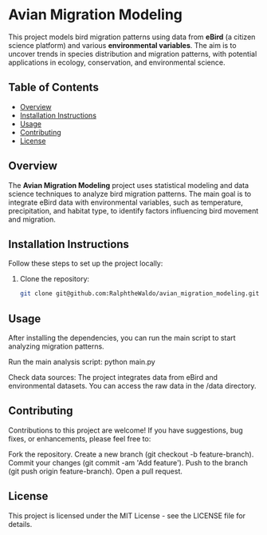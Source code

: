 # Avian Migration Modeling

This project models bird migration patterns using data from **eBird** (a citizen science platform) and various **environmental variables**. The aim is to uncover trends in species distribution and migration patterns, with potential applications in ecology, conservation, and environmental science.

## Table of Contents

- [Overview](#overview)
- [Installation Instructions](#installation-instructions)
- [Usage](#usage)
- [Contributing](#contributing)
- [License](#license)

## Overview

The **Avian Migration Modeling** project uses statistical modeling and data science techniques to analyze bird migration patterns. The main goal is to integrate eBird data with environmental variables, such as temperature, precipitation, and habitat type, to identify factors influencing bird movement and migration.

## Installation Instructions

Follow these steps to set up the project locally:

1. Clone the repository:
   ```bash
   git clone git@github.com:RalphtheWaldo/avian_migration_modeling.git

## Usage

After installing the dependencies, you can run the main script to start analyzing migration patterns.

Run the main analysis script:
python main.py

Check data sources:
The project integrates data from eBird and environmental datasets. You can access the raw data in the /data directory.

## Contributing

Contributions to this project are welcome! If you have suggestions, bug fixes, or enhancements, please feel free to:

Fork the repository.
Create a new branch (git checkout -b feature-branch).
Commit your changes (git commit -am 'Add feature').
Push to the branch (git push origin feature-branch).
Open a pull request.

## License

This project is licensed under the MIT License - see the LICENSE file for details.